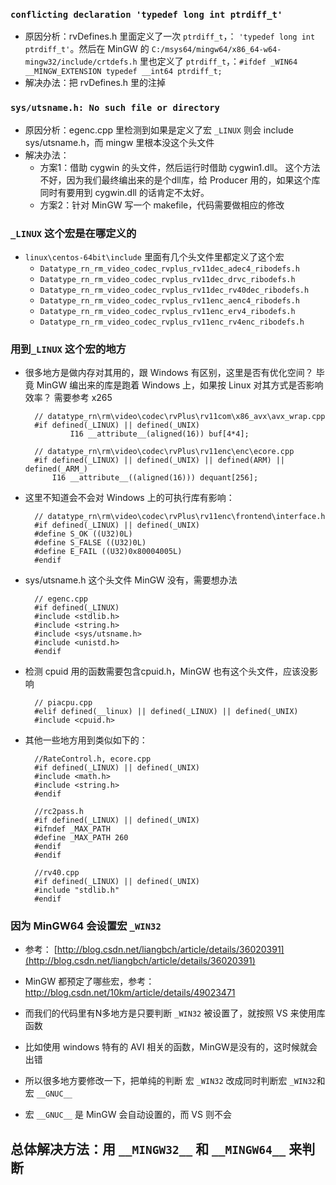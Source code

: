 ### `conflicting declaration 'typedef long int ptrdiff_t'`
* 原因分析：rvDefines.h 里面定义了一次 `ptrdiff_t`，： `'typedef long int ptrdiff_t'`。然后在 MinGW 的 `C:/msys64/mingw64/x86_64-w64-mingw32/include/crtdefs.h` 里也定义了  `ptrdiff_t`，：`#ifdef _WIN64 __MINGW_EXTENSION typedef __int64 ptrdiff_t;`
* 解决办法：把 rvDefines.h 里的注掉

### `sys/utsname.h: No such file or directory`
* 原因分析：egenc.cpp 里检测到如果是定义了宏 `_LINUX` 则会 include sys/utsname.h，而 mingw 里根本没这个头文件
* 解决办法：
	* 方案1：借助 cygwin 的头文件，然后运行时借助 cygwin1.dll。 这个方法不好，因为我们最终编出来的是个dll库，给 Producer 用的，如果这个库同时有要用到 cygwin.dll 的话肯定不太好。
	* 方案2：针对 MinGW 写一个 makefile，代码需要做相应的修改

### `_LINUX` 这个宏是在哪定义的
* `linux\centos-64bit\include` 里面有几个头文件里都定义了这个宏
	* `Datatype_rn_rm_video_codec_rvplus_rv11dec_adec4_ribodefs.h `
	* `Datatype_rn_rm_video_codec_rvplus_rv11dec_drvc_ribodefs.h`
	* `Datatype_rn_rm_video_codec_rvplus_rv11dec_rv40dec_ribodefs.h`
	* `Datatype_rn_rm_video_codec_rvplus_rv11enc_aenc4_ribodefs.h`
	* `Datatype_rn_rm_video_codec_rvplus_rv11enc_erv4_ribodefs.h`
	* `Datatype_rn_rm_video_codec_rvplus_rv11enc_rv4enc_ribodefs.h`

### 用到`_LINUX` 这个宏的地方
* 很多地方是做内存对其用的，跟 Windows 有区别，这里是否有优化空间？ 毕竟 MinGW 编出来的库是跑着 Windows 上，如果按 Linux 对其方式是否影响效率？ 需要参考 x265

		// datatype_rn\rm\video\codec\rvPlus\rv11com\x86_avx\avx_wrap.cpp
		#if defined(_LINUX) || defined(_UNIX)
		        I16 __attribute__(aligned(16)) buf[4*4];
	
		// datatype_rn\rm\video\codec\rvPlus\rv11enc\enc\ecore.cpp
		#if defined(_LINUX) || defined(_UNIX) || defined(ARM) || defined(_ARM_)
		    I16 __attribute__((aligned(16))) dequant[256];

* 这里不知道会不会对 Windows 上的可执行库有影响：

		// datatype_rn\rm\video\codec\rvPlus\rv11enc\frontend\interface.h		
		#if defined(_LINUX) || defined(_UNIX)
		#define S_OK ((U32)0L)
		#define S_FALSE ((U32)0L)
		#define E_FAIL ((U32)0x80004005L)
		#endif

* sys/utsname.h 这个头文件 MinGW 没有，需要想办法

		// egenc.cpp
		#if defined(_LINUX)
		#include <stdlib.h>
		#include <string.h>
		#include <sys/utsname.h>
		#include <unistd.h>
		#endif

* 检测 cpuid 用的函数需要包含cpuid.h，MinGW 也有这个头文件，应该没影响

		// piacpu.cpp
		#elif defined(__linux) || defined(_LINUX) || defined(_UNIX)
		#include <cpuid.h>

* 其他一些地方用到类似如下的：

		//RateControl.h, ecore.cpp
		#if defined(_LINUX) || defined(_UNIX)
		#include <math.h>
		#include <string.h>
		#endif
		
		//rc2pass.h
		#if defined(_LINUX) || defined(_UNIX)
		#ifndef _MAX_PATH
		#define _MAX_PATH 260
		#endif
		#endif
		
		//rv40.cpp
		#if defined(_LINUX) || defined(_UNIX)
		#include "stdlib.h"
		#endif


### 因为 MinGW64 会设置宏 `_WIN32`

* 参考： [http://blog.csdn.net/liangbch/article/details/36020391](http://blog.csdn.net/liangbch/article/details/36020391)
* MinGW 都预定了哪些宏，参考： [http://blog.csdn.net/10km/article/details/49023471
](http://blog.csdn.net/10km/article/details/49023471)

* 而我们的代码里有N多地方是只要判断 `_WIN32` 被设置了，就按照 VS 来使用库函数
* 比如使用 windows 特有的 AVI 相关的函数，MinGW是没有的，这时候就会出错
* 所以很多地方要修改一下，把单纯的判断 宏 `_WIN32` 改成同时判断宏 `_WIN32`和宏 `__GNUC__`
* 宏 `__GNUC__` 是 MinGW 会自动设置的，而 VS 则不会

## 总体解决方法：用 `__MINGW32__`  和 `__MINGW64__` 来判断